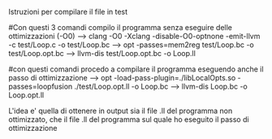Istruzioni per compilare il file in test

#Con questi 3 comandi compilo il programma senza eseguire delle ottimizzazioni (-O0)
--> clang -O0 -Xclang -disable-O0-optnone -emit-llvm -c test/Loop.c -o test/Loop.bc
--> opt -passes=mem2reg test/Loop.bc -o test/Loop.opt.bc
--> llvm-dis test/Loop.opt.bc -o Loop.ll

#con questi comandi procedo a compilare il programma eseguendo anche il passo di ottimizzazione
--> opt -load-pass-plugin=./libLocalOpts.so -passes=loopfusion ./test/Loop.opt.ll -o Loop.bc
--> llvm-dis Loop.bc -o Loop.opt.ll

L'idea e' quella di ottenere in output sia il file .ll del programma non ottimizzato, che il file .ll del programma sul quale ho eseguito il passo di ottimizzazione